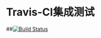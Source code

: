 # Travis-CI集成测试
##[![Build Status](https://travis-ci.org/jiaoqiang1/Travis-CI.svg?branch=master)](https://travis-ci.org/jiaoqiang1/Travis-CI)
